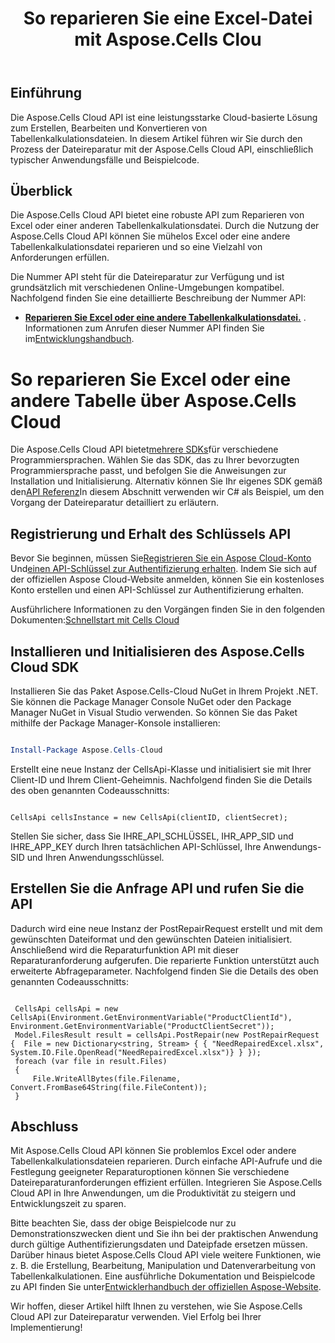 ﻿---
title: So reparieren Sie eine Excel-Datei mit Aspose.Cells Clou
linktitle: So reparieren Sie eine Excel-Fil
type: docs
url: /de/how-to-repair-excel-file
description: So reparieren Sie Excel oder andere Tabellenkalkulationsdateien mit Aspose.Cells Cloud
weight: 10
kwords: Excel, Office Cloud, REST API, Tabellenkalkulation, PDF, CSV, Json, Markdown, So reparieren Sie Excel oder andere Tabellenkalkulationsdateien über Aspose.Cells Cloud
---
## Einführung

Die Aspose.Cells Cloud API ist eine leistungsstarke Cloud-basierte Lösung zum Erstellen, Bearbeiten und Konvertieren von Tabellenkalkulationsdateien. In diesem Artikel führen wir Sie durch den Prozess der Dateireparatur mit der Aspose.Cells Cloud API, einschließlich typischer Anwendungsfälle und Beispielcode.

## Überblick

Die Aspose.Cells Cloud API bietet eine robuste API zum Reparieren von Excel oder einer anderen Tabellenkalkulationsdatei. Durch die Nutzung der Aspose.Cells Cloud API können Sie mühelos Excel oder eine andere Tabellenkalkulationsdatei reparieren und so eine Vielzahl von Anforderungen erfüllen.

Die Nummer API steht für die Dateireparatur zur Verfügung und ist grundsätzlich mit verschiedenen Online-Umgebungen kompatibel. Nachfolgend finden Sie eine detaillierte Beschreibung der Nummer API:

- **[Reparieren Sie Excel oder eine andere Tabellenkalkulationsdatei.](https://reference.aspose.cloud/cells/#/LightCells/PostRepair)** . Informationen zum Anrufen dieser Nummer API finden Sie im[Entwicklungshandbuch](https://docs.aspose.cloud/cells/repair/).

# So reparieren Sie Excel oder eine andere Tabelle über Aspose.Cells Cloud

 Die Aspose.Cells Cloud API bietet[mehrere SDKs](https://github.com/aspose-cells-cloud)für verschiedene Programmiersprachen. Wählen Sie das SDK, das zu Ihrer bevorzugten Programmiersprache passt, und befolgen Sie die Anweisungen zur Installation und Initialisierung. Alternativ können Sie Ihr eigenes SDK gemäß den[API Referenz](https://reference.aspose.cloud/cells/)In diesem Abschnitt verwenden wir C# als Beispiel, um den Vorgang der Dateireparatur detailliert zu erläutern.

## Registrierung und Erhalt des Schlüssels API

 Bevor Sie beginnen, müssen Sie[Registrieren Sie ein Aspose Cloud-Konto](https://id.containerize.com/signup) Und[einen API-Schlüssel zur Authentifizierung erhalten](https://dashboard.aspose.cloud/applications). Indem Sie sich auf der offiziellen Aspose Cloud-Website anmelden, können Sie ein kostenloses Konto erstellen und einen API-Schlüssel zur Authentifizierung erhalten.

 Ausführlichere Informationen zu den Vorgängen finden Sie in den folgenden Dokumenten:[Schnellstart mit Cells Cloud](https://docs.aspose.cloud/cells/quickstart/)

## Installieren und Initialisieren des Aspose.Cells Cloud SDK

Installieren Sie das Paket Aspose.Cells-Cloud NuGet in Ihrem Projekt .NET. Sie können die Package Manager Console NuGet oder den Package Manager NuGet in Visual Studio verwenden.
So können Sie das Paket mithilfe der Package Manager-Konsole installieren:

```Powershell

Install-Package Aspose.Cells-Cloud

```

Erstellt eine neue Instanz der CellsApi-Klasse und initialisiert sie mit Ihrer Client-ID und Ihrem Client-Geheimnis. Nachfolgend finden Sie die Details des oben genannten Codeausschnitts:

```CSharp

CellsApi cellsInstance = new CellsApi(clientID, clientSecret);

```

Stellen Sie sicher, dass Sie IHRE_API_SCHLÜSSEL, IHR_APP_SID und IHRE_APP_KEY durch Ihren tatsächlichen API-Schlüssel, Ihre Anwendungs-SID und Ihren Anwendungsschlüssel.

## Erstellen Sie die Anfrage API und rufen Sie die API

Dadurch wird eine neue Instanz der PostRepairRequest erstellt und mit dem gewünschten Dateiformat und den gewünschten Dateien initialisiert. Anschließend wird die Reparaturfunktion API mit dieser Reparaturanforderung aufgerufen. Die reparierte Funktion unterstützt auch erweiterte Abfrageparameter. Nachfolgend finden Sie die Details des oben genannten Codeausschnitts:

```CSharp

 CellsApi cellsApi = new CellsApi(Environment.GetEnvironmentVariable("ProductClientId"), Environment.GetEnvironmentVariable("ProductClientSecret"));
 Model.FilesResult result = cellsApi.PostRepair(new PostRepairRequest {  File = new Dictionary<string, Stream> { { "NeedRepairedExcel.xlsx", System.IO.File.OpenRead("NeedRepairedExcel.xlsx")} } });
 foreach (var file in result.Files)
 {
     File.WriteAllBytes(file.Filename, Convert.FromBase64String(file.FileContent));
 }

```

## Abschluss

Mit Aspose.Cells Cloud API können Sie problemlos Excel oder andere Tabellenkalkulationsdateien reparieren. Durch einfache API-Aufrufe und die Festlegung geeigneter Reparaturoptionen können Sie verschiedene Dateireparaturanforderungen effizient erfüllen. Integrieren Sie Aspose.Cells Cloud API in Ihre Anwendungen, um die Produktivität zu steigern und Entwicklungszeit zu sparen.

 Bitte beachten Sie, dass der obige Beispielcode nur zu Demonstrationszwecken dient und Sie ihn bei der praktischen Anwendung durch gültige Authentifizierungsdaten und Dateipfade ersetzen müssen. Darüber hinaus bietet Aspose.Cells Cloud API viele weitere Funktionen, wie z. B. die Erstellung, Bearbeitung, Manipulation und Datenverarbeitung von Tabellenkalkulationen. Eine ausführliche Dokumentation und Beispielcode zu API finden Sie unter[Entwicklerhandbuch der offiziellen Aspose-Website](/developer-guide/).

Wir hoffen, dieser Artikel hilft Ihnen zu verstehen, wie Sie Aspose.Cells Cloud API zur Dateireparatur verwenden. Viel Erfolg bei Ihrer Implementierung!
